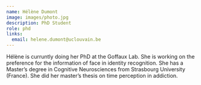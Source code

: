 ```yaml
---
name: Hélène Dumont
image: images/photo.jpg
description: PhD Student
role: phd
links:
  email: helene.dumont@uclouvain.be
---
```


Hélène is curruntly doing her PhD at the Goffaux Lab. She is working on the preference for the information of face in identity recognition. She has a Master’s degree in Cognitive Neurosciences from Strasbourg University (France). She did her master’s thesis on time perception in addiction.
